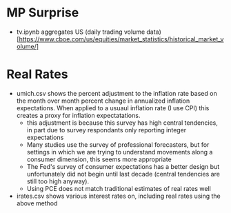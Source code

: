 # MP Surprise 
* tv.ipynb aggregates US (daily trading volume data)[https://www.cboe.com/us/equities/market_statistics/historical_market_volume/] 

# Real Rates
* umich.csv shows the percent adjustment to the inflation rate based on the month over month percent change in annualized inflation expectations. When applied to a usuaul inflation rate (I use CPI) this creates a proxy for inflation expectatations.
    * this adjustment is because this survey has high central tendencies, in part due to survey respondants only reporting integer expectations 
    * Many studies use the survey of professional forecasters, but for settings in which we are trying to understand movements along a consumer dimension, this seems more appropriate 
    * The Fed's survey of consumer expectations has a better design but unfortunately did not begin until last decade (central tendencies are still too high anyway).
    * Using PCE does not match traditional estimates of real rates well 
* irates.csv shows various interest rates on, including real rates using the above method

